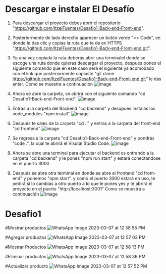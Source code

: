 # Descargar e instalar El Desafío

1. Para descargar el proyecto debes abrir el repositorio "https://github.com/ItzelFuentes/Desafio1-Back-end-Front-end".

2. Posteriormente de lado derecho aparecer un botón verde "<> Code", en donde le das clic y copias la ruta que te da en HTTPS "https://github.com/ItzelFuentes/Desafio1-Back-end-Front-end.git".

3. Ya una vez copiada la ruta deberás abrir una terminalel donde se escoge una ruta donde quieras descargar el proyecto, después pones el siguiente comando que en este caso será el siguiente ya acomodado con el link que posteriormente copiaste "git clone https://github.com/ItzelFuentes/Desafio1-Back-end-Front-end.git" le das enter.
Como se muestra a continuación
![image](https://user-images.githubusercontent.com/106613946/226684165-9128039c-398f-4bac-99b3-17aba28b81fd.png)

4. Ahora se abre la carpeta, se abrirá con el siguiente comando "cd Desafio1-Back-end-Front-end".
![image](https://user-images.githubusercontent.com/106613946/226685451-ef1681ff-cda6-4f85-a3ff-129b31d91f1b.png)

5. Entras a la carpeta del Backend "cd backend" y desupués instalas los node_modules "npm install"
![image](https://user-images.githubusercontent.com/106613946/226685786-4d057473-f57a-427f-9807-758d622f7603.png)

6. Después te sales de la carpeta "cd .." y entras a la carpeta del front-end "cd frontend"
![image](https://user-images.githubusercontent.com/106613946/226686416-8e836afc-71b4-4aa8-84a9-3f89af924e71.png)

7. Se regresa a la carpeta "cd Desafio1-Back-end-Front-end" y pondrás "code .", la cual te abrirá el Visutal Studio Code.
![image](https://user-images.githubusercontent.com/106613946/226686953-f97dbd0a-7da0-4b6e-8ebc-836e3744bc68.png)

8. Ahora se abre una terminal  para ejecutar el backend es entrando a la carpeta "cd backend" y le pones "npm run start"
y estará conectandose en el puerto 3000

9. Después se abre otra terminal en donde se abre el frontend "cd front-end" y ponemos "npm start".
y como el puerto 3000 estará en uso, te pedirá si lo cambias a otro puerto a lo que le pones yes y te abrirá el proyecto en el puerto "http://localhost:3001"
Como se muestra a continuación
![image](https://user-images.githubusercontent.com/106613946/226690349-63be4ec5-4dc7-450b-934e-908b188d5dc1.png)




# Desafio1

  #Mostrar productos
![WhatsApp Image 2023-03-07 at 12 58 55 PM](https://user-images.githubusercontent.com/106613946/223524805-de16db1e-c547-44cf-b826-ee78ed863354.jpeg)

  #Agregar productos
![WhatsApp Image 2023-03-07 at 12 57 03 PM](https://user-images.githubusercontent.com/106613946/223524807-00bc1736-5fc2-42a8-93e4-c9512afc88ed.jpeg)

  #Mostrar Productos
![WhatsApp Image 2023-03-07 at 12 58 13 PM](https://user-images.githubusercontent.com/106613946/223524817-4c12bff5-0bfb-4946-b6d9-24a239e83e7a.jpeg)

  #Eliminar productos
![WhatsApp Image 2023-03-07 at 12 58 36 PM](https://user-images.githubusercontent.com/106613946/223524793-8c0bd8c0-ba04-43cd-8158-d8dfcd66eaca.jpeg)

  #Actualizar producto
![WhatsApp Image 2023-03-07 at 12 57 52 PM](https://user-images.githubusercontent.com/106613946/223524811-bf4b2000-fe35-4597-b386-2131fb8a65e1.jpeg)
